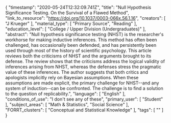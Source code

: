 {
    "timestamp": "2020-05-24T12:32:09.741Z",
    "title": "Null Hypothesis Significance Testing. On the Survival of a Flawed Method",
    "link_to_resource": "https://doi.org/10.1037/0003-066x.56.1.16",
    "creators": [
        "J Krueger"
    ],
    "material_type": [
        "Primary Source",
        "Reading"
    ],
    "education_level": [
        "College / Upper Division (Undergraduates)"
    ],
    "abstract": "Null hypothesis significance testing (NHST) is the researcher's workhorse for making inductive inferences. This method has often been challenged, has occasionally been defended, and has persistently been used through most of the history of scientific psychology. This article reviews both the criticisms of NHST and the arguments brought to its defense. The review shows that the criticisms address the logical validity of inferences arising from NHST, whereas the defenses stress the pragmatic value of these inferences. The author suggests that both critics and apologists implicitly rely on Bayesian assumptions. When these assumptions are made explicit, the primary challenge for NHST--and any system of induction--can be confronted. The challenge is to find a solution to the question of replicability.",
    "language": [
        "English"
    ],
    "conditions_of_use": "I don't see any of these",
    "primary_user": [
        "Student"
    ],
    "subject_areas": [
        "Math & Statistics",
        "Social Science"
    ],
    "FORRT_clusters": [
        "Conceptual and Statistical Knowledge"
    ],
    "tags": [
        ""
    ]
}
